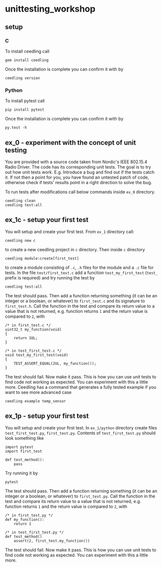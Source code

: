 # unittesting_workshop

## setup

### C
To install ceedling call
```
gem install ceedling
```

Once the installation is complete you can confirm it with by
```
ceedling version
```

### Python
To install pytest call
```
pip install pytest
```

Once the installation is complete you can confirm it with by
```
py.test -h
```

## ex_0 - experiment with the concept of unit testing

You are provided with a source code taken from Nordic's IEEE 802.15.4 Radio Driver.
The code has its corresponding unit tests. The goal is to try out how unit tests work.
E.g. Introduce a bug and find out if the tests catch it. If not then a point for you,
you have found an untested patch of code, otherwise check if tests' results point
in a right direction to solve the bug.

To run tests after modifications call below commands inside `ex_0` directory.
```
ceedling clean
ceedling test:all
```

## ex_1c - setup your first test

You will setup and create your first test. From `ex_1` directory call:
```
ceedling new c
```
to create a new ceedling project in `c` directory. Then inside `c` directory
```
ceedling module:create[first_test]
```
to create a module consisting of `.c`, `.h` files for the module and a `.c` file for tests.
In the file `test/first_test.c` add a function `test_my_first_test` (`test_` prefix is required)
and try running the test by 
```
ceedling test:all
```
The test should pass. Then add a function returning something (it can be an integer or a boolean, or whatever)
to `first_test.c` and its signature to `first_test.h`. Call the function in the test and compare its return value
to a value that is not returned, e.g. function returns `1` and the return value is compared to `2`, with
```
/* in first_test.c */
uint32_t my_function(void)
{
    return 1UL;
}

/* in test_first_test.c */
void test_my_first_test(void)
{
    TEST_ASSERT_EQUAL(2UL, my_function());
}
```
The test should fail. Now make it pass. This is how you can use unit tests to find
code not working as expected. You can experiment with this a little more.
Ceedling has a command that generates a fully tested example if you want to see more advanced case
```
ceedling example temp_sensor
```

## ex_1p - setup your first test

You will setup and create your first test. In `ex_1/python` directory create files
`test_first_test.py`, `first_test.py`. Contents of `test_first_test.py` should look something like
```
import pytest
import first_test

def test_method():
    pass
```
Try running it by
```
pytest
```
The test should pass. Then add a function returning something (it can be an integer or a boolean, or whatever)
to `first_test.py`. Call the function in the test and compare its return value to a value that is not returned,
e.g. function returns `1` and the return value is compared to `2`, with
```
/* in first_test.py */
def my_function():
    return 1

/* in test_first_test.py */
def test_method()
    assert(2, first_test.my_function())
```
The test should fail. Now make it pass. This is how you can use unit tests to find
code not working as expected. You can experiment with this a little more.
